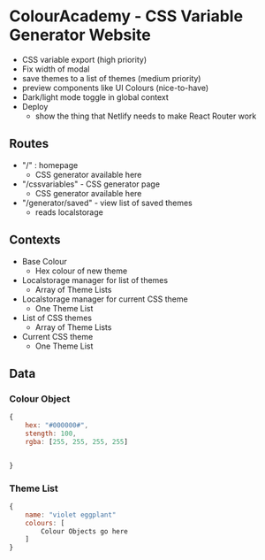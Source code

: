 # ColourAcademy - CSS Variable Generator Website

- CSS variable export (high priority)
- Fix width of modal
- save themes to a list of themes (medium priority)
- preview components like UI Colours (nice-to-have)
- Dark/light mode toggle in global context
- Deploy
  - show the thing that Netlify needs to make React Router work

## Routes

- "/" : homepage
  - CSS generator available here
- "/cssvariables" - CSS generator page
  - CSS generator available here
- "/generator/saved" - view list of saved themes
  - reads localstorage

## Contexts

- Base Colour
  - Hex colour of new theme
- Localstorage manager for list of themes
  - Array of Theme Lists
- Localstorage manager for current CSS theme
  - One Theme List
- List of CSS themes
  - Array of Theme Lists
- Current CSS theme
  - One Theme List

## Data

### Colour Object

```js
{
    hex: "#000000#",
    stength: 100,
    rgba: [255, 255, 255, 255]


}
```

### Theme List

```js
{
    name: "violet eggplant"
    colours: [
        Colour Objects go here
    ]
}
```

